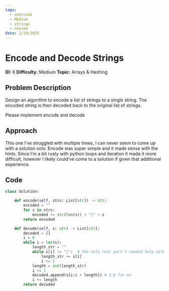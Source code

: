 ```yaml
---
tags:
  - neetcode
  - Medium
  - strings
  - review
date: 2/10/2025
---
```


# Encode and Decode Strings

**ID:**  6
**Difficulty:**  Medium
**Topic:**  Arrays & Hashing

## Problem Description
Design an algorithm to encode a list of strings to a single string. The encoded string is then decoded back to the original list of strings.

Please implement encode and decode

## Approach
This one I’ve struggled with multiple times, I can never seem to come up with a solution solo. Encode was super simple and it made sense with the hints. Since I’m a bit rusty with python loops and iteration it made it more difficult, however I likely could’ve come to a solution if given that additional experience.

## Code
```python
class Solution:

    def encode(self, strs: List[str]) -> str:
        encoded = ""
        for s in strs:
            encoded += str(len(s)) + "|" + s
        return encoded

    def decode(self, s: str) -> List[str]:
        decoded = []
        i = 0
        while i < len(s):
            length_str = ""
            while s[i] != "|":  # the only real part I needed help with
                length_str += s[i]
                i += 1
            length = int(length_str)
            i += 1 
            decoded.append(s[i:i + length]) # 3:6 for ex
            i += length
        return decoded
